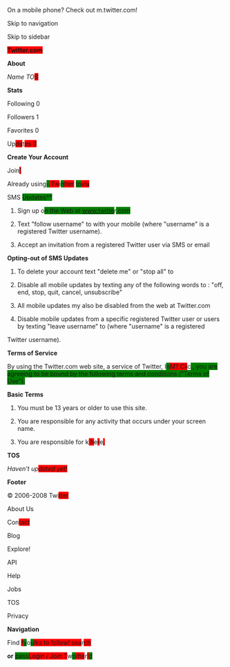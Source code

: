 
On a mobile phone? Check out m.twitter.com!


Skip to navigation


Skip to sidebar


**<span style="background-color: red;">Twitter.com**


**About**


*Name T</span>O<span style="background-color: red;">S*


**Stats**


Following 0


Followers 1


Favorites 0


U</span>p<span style="background-color: red;">da</span>t<span style="background-color: red;">es 0


**Create Your Account**


Jo</span>in<span style="background-color: red;">!


Already usin</span>g<span style="background-color: green;">-</span><span style="background-color: red;"> Tw</span>i<span style="background-color: green;">n</span><span style="background-color: red;">tter</span> <span style="background-color: green;">to</span><span style="background-color: red;">via</span> <span style="background-color: red;">


</span>SMS <span style="background-color: green;">Updates**


1. Sign up </span>o<span style="background-color: green;">n the Web at www.twitte</span>r<span style="background-color: green;">.com


2. Text "follow username" to with your mobile (where "username" is a registered Twitter username).


3. Accept an invitation from a registered Twitter user via SMS or email


**Opting-out of SMS Updates**


1. To delete your account text "delete me" or "stop all" to


2. Disable all mobile updates by texting any of the following words to : "off, end, stop, quit, cancel, unsubscribe"


3. All mobile updates my also be disabled from the web at Twitter.com


4. Disable mobile updates from a specific registered Twitter user or users by texting "leave username" to (where "username" is a registered


Twitter username).


**Terms of Service**


By using the Twitter.com web site, a service of Twitter,</span> I<span style="background-color: green;">n</span><span style="background-color: red;">M? Cli</span>c<span style="background-color: green;">., you are agreeing to be bound by the following terms and conditions ("Terms of Use").


**Basic Terms**


1. You must be 13 years or older to use this site.


2. You are responsible for any activity that occurs under your screen name.


3. You are responsible for </span>k<span style="background-color: red;"> h</span>e<span style="background-color: red;">r</span>e<span style="background-color: red;">.


 **TOS**


*Haven’t u</span>p<span style="background-color: red;">dated yet!*


**Footer**


© 2006-2008 Tw</span>i<span style="background-color: red;">tter


About Us


Co</span>n<span style="background-color: red;">tact


Blo</span>g<span style="background-color: red;">


Explore!


API


Help


Jobs


TOS


Privacy


**Navigation**


Find</span> <span style="background-color: red;">f</span><span style="background-color: green;">y</span>o<span style="background-color: green;">u</span><span style="background-color: red;">lks to follow! sea</span>r<span style="background-color: red;">ch


**or**</span> <span style="background-color: green;">pass</span><span style="background-color: red;">Login / Join T</span>w<span style="background-color: green;">o</span><span style="background-color: red;">itte</span>r<span style="background-color: red;">!</span><span style="background-color: green;">d</span>

